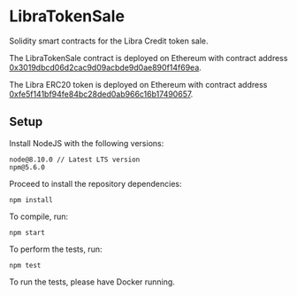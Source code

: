# LibraTokenSale

Solidity smart contracts for the Libra Credit token sale.

The LibraTokenSale contract is deployed on Ethereum with contract address [0x3019dbcd06d2cac9d09acbde9d0ae890f14f69ea](https://etherscan.io/address/0x3019dbcd06d2cac9d09acbde9d0ae890f14f69ea).

The Libra ERC20 token is deployed on Ethereum with contract address [0xfe5f141bf94fe84bc28ded0ab966c16b17490657](https://etherscan.io/token/0xfe5f141bf94fe84bc28ded0ab966c16b17490657).

## Setup

Install NodeJS with the following versions:
```
node@8.10.0 // Latest LTS version
npm@5.6.0
```

Proceed to install the repository dependencies:
```
npm install
```

To compile, run:
```
npm start
```

To perform the tests, run:
```
npm test
```

To run the tests, please have Docker running. 
